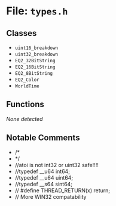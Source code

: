 # File: `types.h`

## Classes

- `uint16_breakdown`
- `uint32_breakdown`
- `EQ2_32BitString`
- `EQ2_16BitString`
- `EQ2_8BitString`
- `EQ2_Color`
- `WorldTime`

## Functions

_None detected_

## Notable Comments

- /*
- */
- //atoi is not int32 or uint32 safe!!!!
- //typedef __u64				int64;
- //typedef __u64				uint64;
- //typedef __s64				sint64;
- //	#define THREAD_RETURN(x) return;
- // More WIN32 compatability
